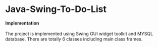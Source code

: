 # Java-Swing-To-Do-List<br />
**Implementation**<br /><br />
The project is implemented using Swing GUI widget toolkit and MYSQL database. There are totally 6 classes including main class frames.
